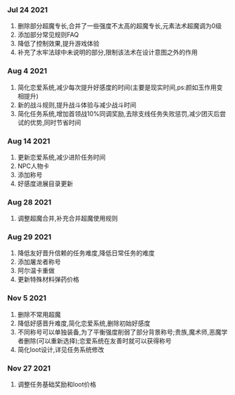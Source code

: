 ### Jul 24 2021 ###
1. 删除部分超魔专长,合并了一些强度不太高的超魔专长,元素法术超魔调为0级
2. 添加部分常见规则FAQ
3. 降低了控制效果,提升游戏体验
4. 补充了水牢法球中未说明的部分,限制该法术在设计意图之外的作用
### Aug 4 2021 ###
1. 简化恋爱系统,减少每次提升好感度的时间(主要是现实时间,ps:颜如玉作用变相提升)
2. 新的战斗规则,提升战斗体验与减少战斗时间
3. 简化任务系统,增加首领战10%同调奖励,去除支线任务失败惩罚,减少团灭后尝试的优势,同时节省时间
### Aug 14 2021 ###
1. 更新恋爱系统,减少进阶任务时间
2. NPC人物卡
3. 添加称号
4. 好感度进展目录更新
### Aug 28 2021 ###
1. 调整超魔合并,补充合并超魔使用规则
### Aug 29 2021 ###
1. 降低友好晋升信赖的任务难度,降低日常任务的难度
2. 添加屠龙者称号
3. 阿尔温卡重做  
4. 更新特殊材料弹药价格
### Nov 5 2021 ###  
1. 删除不常用超魔
2. 降低好感晋升难度,简化恋爱系统,删除初始好感度
3. 不同称号可以单独装备,为了平衡强度削弱了部分背景称号;贵族,魔术师,恶魔学者删除(可以重新选择);恋爱系统在友善时就可以获得称号  
4. 简化loot设计,详见任务系统修改
### Nov 27 2021 ###  
1. 调整任务基础奖励和loot价格